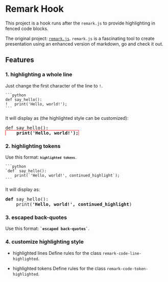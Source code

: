 # Remark Hook

This project is a hook runs after the `remark.js` to provide highlighting in
fenced code blocks.

The original project: [`remark.js`](https://github.com/gnab/remark).
`remark.js` is a fascinating tool to create presentation using an enhanced
version of markdown, go and check it out.

## Features

### 1. highlighting a whole line

Just change the first character of the line to `!`.

    ```python
    def say_hello():
    !   print('Hello, world!');
    ```

It will display as (the highlighted style can be customized):

<pre>
def say_hello():
<strong style="border: 1px solid red;">    print('Hello, world!');</strong>
</pre>

### 2. highlighting tokens

Use this format: <code><strong>`highlighted tokens`</strong></code>.

    ```python
    `def` say_hello():
        print(`'Hello, world!', continued_highlight`);
    ```

It will display as:

<pre>
<strong>def</strong> say_hello():
    print(<strong>'Hello, world!', continued_highlight</strong>)
</pre>

### 3. escaped back-quotes

Use this format: <strong>`` `escaped back-quotes` ``</strong>.


### 4. customize highlighting style

* highlighted lines
Define rules for the class `remark-code-line-highlighted`.

* highlighted tokens
Define rules for the class `remark-code-token-highlighted`.
